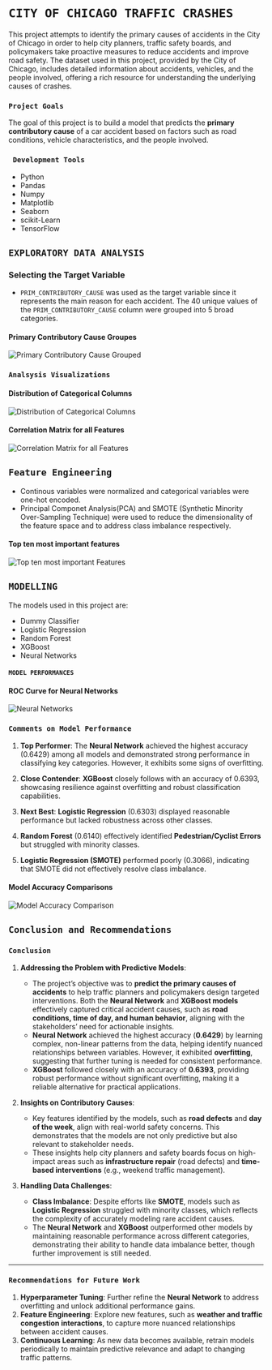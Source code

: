 # **`CITY OF CHICAGO TRAFFIC CRASHES`**

This project attempts to identify the primary causes of accidents in the City of Chicago in order to help city planners, traffic safety boards, and policymakers take proactive measures to reduce accidents and improve road safety. The dataset used in this project, provided by the City of Chicago, includes detailed information about accidents, vehicles, and the people involved, offering a rich resource for understanding the underlying causes of crashes.

### **`Project Goals`**
The goal of this project is to build a model that predicts the **primary contributory cause** of a car accident based on factors such as road conditions, vehicle characteristics, and the people involved.


### **` Development Tools`**
- Python
- Pandas
- Numpy
- Matplotlib
- Seaborn
- scikit-Learn
- TensorFlow


## **`EXPLORATORY DATA ANALYSIS`**
### Selecting the Target Variable

- `PRIM_CONTRIBUTORY_CAUSE` was used as the target variable since it represents the main reason for each accident.
The 40 unique values of the `PRIM_CONTRIBUTORY_CAUSE` column were grouped into 5 broad categories.

#### Primary Contributory Cause Groupes
![Primary Contributory Cause Grouped](images/PRIM_CONTRIBUTORY_CAUSE_GROUPED.png)

### **`Analsysis Visualizations`**


#### Distribution of Categorical Columns
![Distribution of Categorical Columns](images/Categorical_columns.png)

#### Correlation Matrix for all Features
![Correlation Matrix for all Features](images/correlation_matrix_all_features.png)

## **`Feature Engineering`**
- Continous variables were normalized and categorical variables were one-hot encoded. 
- Principal Componet Analysis(PCA) and SMOTE (Synthetic Minority Over-Sampling Technique) were used to reduce the dimensionality of the feature space and to address class imbalance respectively.

#### Top ten most important features
![Top ten most important Features](images/Feature_importance_top_10.png)


## **`MODELLING`**

The models used in this project are:

- Dummy Classifier
- Logistic Regression
- Random Forest
- XGBoost
- Neural Networks

#### **`MODEL PERFORMANCES`**
#### ROC Curve for Neural Networks
![Neural Networks](images/improved_neural_networks_curve.png)


### **`Comments on Model Performance`**

1. **Top Performer**: The **Neural Network** achieved the highest accuracy (0.6429) among all models and demonstrated strong performance in classifying key categories. However, it exhibits some signs of overfitting.

2. **Close Contender**: **XGBoost** closely follows with an accuracy of 0.6393, showcasing resilience against overfitting and robust classification capabilities.

3. **Next Best**: **Logistic Regression** (0.6303) displayed reasonable performance but lacked robustness across other classes.

4. **Random Forest** (0.6140) effectively identified **Pedestrian/Cyclist Errors** but struggled with minority classes.

5. **Logistic Regression (SMOTE)** performed poorly (0.3066), indicating that SMOTE did not effectively resolve class imbalance.



#### Model Accuracy Comparisons
![Model Accuracy Comparison](images/Model_Accuracy_Comparison.png)


## **`Conclusion and Recommendations`**

### **`Conclusion`**
1. **Addressing the Problem with Predictive Models**:
   - The project’s objective was to **predict the primary causes of accidents** to help traffic planners and policymakers design targeted interventions. Both the **Neural Network** and **XGBoost models** effectively captured critical accident causes, such as **road conditions, time of day, and human behavior**, aligning with the stakeholders’ need for actionable insights.
   - **Neural Network** achieved the highest accuracy (**0.6429**) by learning complex, non-linear patterns from the data, helping identify nuanced relationships between variables. However, it exhibited **overfitting**, suggesting that further tuning is needed for consistent performance.
   - **XGBoost** followed closely with an accuracy of **0.6393**, providing robust performance without significant overfitting, making it a reliable alternative for practical applications.

2. **Insights on Contributory Causes**:
   - Key features identified by the models, such as **road defects** and **day of the week**, align with real-world safety concerns. This demonstrates that the models are not only predictive but also relevant to stakeholder needs.
   - These insights help city planners and safety boards focus on high-impact areas such as **infrastructure repair** (road defects) and **time-based interventions** (e.g., weekend traffic management).

3. **Handling Data Challenges**:
   - **Class Imbalance**: Despite efforts like **SMOTE**, models such as **Logistic Regression** struggled with minority classes, which reflects the complexity of accurately modeling rare accident causes.
   - The **Neural Network** and **XGBoost** outperformed other models by maintaining reasonable performance across different categories, demonstrating their ability to handle data imbalance better, though further improvement is still needed.

---

### **`Recommendations for Future Work`**
1. **Hyperparameter Tuning**: Further refine the **Neural Network** to address overfitting and unlock additional performance gains.
2. **Feature Engineering**: Explore new features, such as **weather and traffic congestion interactions**, to capture more nuanced relationships between accident causes.
3. **Continuous Learning**: As new data becomes available, retrain models periodically to maintain predictive relevance and adapt to changing traffic patterns.
